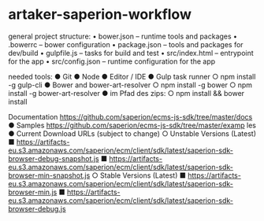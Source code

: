# artaker-saperion-workflow

general project structure:
• bower.json – runtime tools and packages
• .bowerrc – bower configuration
• package.json – tools and packages for dev/build
• gulpfile.js – tasks for build and test
• src/index.html – entrypoint for the app
• src/config.json – runtime configuration for the app

needed tools:
● Git
● Node
● Editor / IDE
● Gulp task runner
○ npm install -g gulp-cli
● Bower and bower-art-resolver
○ npm install -g bower
○ npm install -g bower-art-resolver
● im Pfad des zips:
○ npm install && bower install

Documentation
https://github.com/saperion/ecms-js-sdk/tree/master/docs
● Samples
https://github.com/saperion/ecms-js-sdk/tree/master/examp
les
● Current Download URLs (subject to change)
○ Unstable Versions (Latest)
■ https://artifacts-eu.s3.amazonaws.com/saperion/ecm/client/sdk/latest/saperion-sdk-browser-debug-snapshot.js
■ https://artifacts-eu.s3.amazonaws.com/saperion/ecm/client/sdk/latest/saperion-sdk-browser-min-snapshot.js
○ Stable Versions (Latest)
■ https://artifacts-eu.s3.amazonaws.com/saperion/ecm/client/sdk/latest/saperion-sdk-browser-min.js
■ https://artifacts-eu.s3.amazonaws.com/saperion/ecm/client/sdk/latest/saperion-sdk-browser-debug.js

